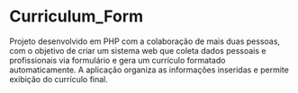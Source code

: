 # Curriculum_Form
Projeto desenvolvido em PHP com a colaboração de mais duas pessoas, com o objetivo de criar um sistema web que coleta dados pessoais e profissionais via formulário e gera um currículo formatado automaticamente. A aplicação organiza as informações inseridas e permite exibição do currículo final.
